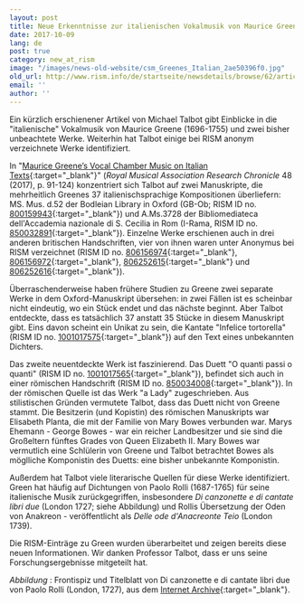 ```yaml
---
layout: post
title: Neue Erkenntnisse zur italienischen Vokalmusik von Maurice Greene
date: 2017-10-09
lang: de
post: true
category: new_at_rism
image: "/images/news-old-website/csm_Greenes_Italian_2ae50396f0.jpg"
old_url: http://www.rism.info/de/startseite/newsdetails/browse/62/article/64/new-insight-on-maurice-greenes-italian-vocal-music.html
email: ''
author: ''
---
```


Ein kürzlich erschienener Artikel von Michael Talbot gibt Einblicke in die "italienische" Vokalmusik von Maurice Greene (1696-1755) und zwei bisher unbeachtete Werke. Weiterhin hat Talbot einige bei RISM anonym verzeichnete Werke identifiziert.

In "[Maurice Greene’s Vocal Chamber Music on Italian Texts](http://dx.doi.org/10.1080/14723808.2016.1271573){:target="_blank"}" (_Royal Musical Association Research Chronicle_ 48 (2017), p. 91-124) konzentriert sich Talbot auf zwei Manuskripte, die mehrheitlich Greenes 37 italienischsprachige Kompositionen überliefern: MS. Mus. d.52 der Bodleian Library in Oxford (GB-Ob; RISM ID no. [800159943](https://opac.rism.info/search?id=800159943&Language=en){:target="_blank"}) und A.Ms.3728 der Bibliomediateca dell'Accademia nazionale di S. Cecilia in Rom (I-Rama, RISM ID no. [850032891](https://opac.rism.info/search?id=850032891&Language=en){:target="_blank"}). Einzelne Werke erschienen auch in drei anderen britischen Handschriften, vier von ihnen waren unter Anonymus bei RISM verzeichnet (RISM ID no. [806156974](https://opac.rism.info/search?id=806156974&Language=en){:target="_blank"}, [806156972](https://opac.rism.info/search?id=806156972&Language=en){:target="_blank"}, [806252615](https://opac.rism.info/search?id=806252615&Language=en){:target="_blank"} und [806252616](https://opac.rism.info/search?id=806252616&Language=en){:target="_blank"}).

Überraschenderweise haben frühere Studien zu Greene zwei separate Werke in dem Oxford-Manuskript übersehen: in zwei Fällen ist es scheinbar nicht eindeutig, wo ein Stück endet und das nächste beginnt. Aber Talbot entdeckte, dass es tatsächlich 37 anstatt 35 Stücke in diesem Manuskript gibt. Eins davon scheint ein Unikat zu sein, die Kantate "Infelice tortorella" (RISM ID no. [1001017575](https://opac.rism.info/search?id=1001017575&Language=en){:target="_blank"}) auf den Text eines unbekannten Dichters.

Das zweite neuentdeckte Werk ist faszinierend. Das Duett "O quanti passi o quanti" (RISM ID no. [1001017565](https://opac.rism.info/search?id=1001017565&Language=en){:target="_blank"}), befindet sich auch in einer römischen Handschrift (RISM ID no. [850034008](https://opac.rism.info/search?id=850034008&Language=en){:target="_blank"}). In der römischen Quelle ist das Werk "a Lady" zugeschrieben. Aus stilistischen Gründen vermutete Talbot, dass das Duett nicht von Greene stammt. Die Besitzerin (und Kopistin) des römischen Manuskripts war Elisabeth Planta, die mit der Familie von Mary Bowes verbunden war. Marys Ehemann - George Bowes - war ein reicher Landbesitzer und sie sind die Großeltern fünftes Grades von Queen Elizabeth II. Mary Bowes war vermutlich eine Schlülerin von Greene und Talbot betrachtet Bowes als möglliche Komponistin des Duetts: eine bisher unbekannte Komponistin.

Außerdem hat Talbot viele literarische Quellen für diese Werke identifiziert. Green hat häufig auf Dichtungen von Paolo Rolli (1687-1765) für seine italienische Musik zurückgegriffen, insbesondere _Di canzonette e di cantate libri due_ (London 1727; siehe Abbildung) und Rollis Übersetzung der Oden von Anakreon - veröffentlicht als _Delle ode d'Anacreonte Teio_ (London 1739).

Die RISM-Einträge zu Green wurden überarbeitet und zeigen bereits diese neuen Informationen. Wir danken Professor Talbot, dass er uns seine Forschungsergebnisse mitgeteilt hat.

_Abbildung_ : Frontispiz und Titelblatt von Di canzonette e di cantate libri due von Paolo Rolli (London, 1727), aus dem [Internet Archive](https://archive.org/details/bub_gb_pICeIHxNG-YC){:target="_blank"}.


